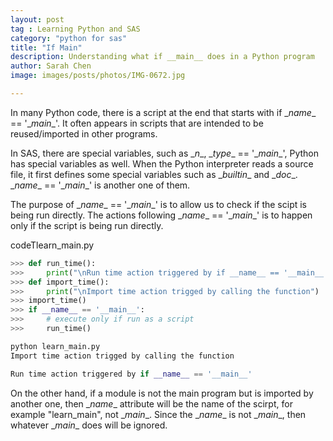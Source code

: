 ```yaml
---
layout: post
tag : Learning Python and SAS
category: "python for sas"
title: "If Main"
description: Understanding what if __main__ does in a Python program
author: Sarah Chen
image: images/posts/photos/IMG-0672.jpg

---
```

In many Python code, there is a script at the end that starts with if <span class="coding">\__name__ == '\__main__'</span>.  It often appears in scripts that are intended to be reused/imported in other programs. 

In SAS, there are special variables, such as <span class="coding">\__n__</span>, <span class="coding">\__type__ == '\__main__'</span>, Python has special variables as well.    When the Python interpreter reads a source file, it first defines some special variables such as <span class="coding">\__builtin__</span> and <span class="coding">\__doc__</span>. <span class="coding">\__name__ == '\__main__'</span> is another one of them.

The purpose of <span class="coding">\__name__ == '\__main__'</span> is to allow us to check if the scipt is being run directly.  The actions following <span class="coding">\__name__ == '\__main__'</span> is to happen only if the script is being run directly.  

<div class="code-head"><span>code</span>Tlearn_main.py</div>

```python
>>> def run_time():
>>>     print("\nRun time action triggered by if __name__ == '__main__'")
>>> def import_time():
>>>     print("\nImport time action trigged by calling the function")
>>> import_time()
>>> if __name__ == '__main__':
>>>     # execute only if run as a script
>>>     run_time()
```

```python
python learn_main.py
Import time action trigged by calling the function

Run time action triggered by if __name__ == '__main__'
```

On the other hand, if a module is not the main program but is imported by another one, then <span class="coding">\__name__</span> attribute will be the name of the scirpt, for example "learn_main", not <span class="coding">\__main__</sapn>.  Since the <span class="coding">\__name__</span> is not \__main__, then whatever \__main__ does will be ignored. 